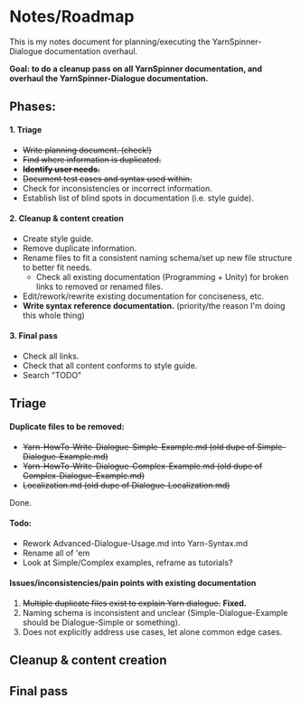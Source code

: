 # Notes/Roadmap

This is my notes document for planning/executing the YarnSpinner-Dialogue documentation overhaul.

**Goal: to do a cleanup pass on all YarnSpinner documentation, and overhaul the YarnSpinner-Dialogue documentation.**

## Phases:

#### 1. Triage

* ~~Write planning document. (check!)~~
* ~~Find where information is duplicated.~~
* ~~**Identify user needs.**~~
* ~~Document test cases and syntax used within.~~
* Check for inconsistencies or incorrect information.
* Establish list of blind spots in documentation (i.e. style guide).

#### 2. Cleanup & content creation

* Create style guide.
* Remove duplicate information.
* Rename files to fit a consistent naming schema/set up new file structure to better fit needs.
    * Check all existing documentation (Programming + Unity) for broken links to removed or renamed files.
* Edit/rework/rewrite existing documentation for conciseness, etc.
* **Write syntax reference documentation.** (priority/the reason I'm doing this whole thing)

#### 3. Final pass

* Check all links.
* Check that all content conforms to style guide.
* Search "TODO"

## Triage

#### Duplicate files to be removed:

* ~~Yarn-HowTo-Write-Dialogue-Simple-Example.md (old dupe of Simple-Dialogue-Example.md)~~
* ~~Yarn-HowTo-Write-Dialogue-Complex-Example.md (old dupe of Complex-Dialogue-Example.md)~~
* ~~Localization.md (old dupe of Dialogue-Localization.md)~~

Done.

#### Todo:

* Rework Advanced-Dialogue-Usage.md into Yarn-Syntax.md
* Rename all of 'em
* Look at Simple/Complex examples, reframe as tutorials?

#### Issues/inconsistencies/pain points with existing documentation

1. ~~Multiple duplicate files exist to explain Yarn dialogue.~~ **Fixed.**
2. Naming schema is inconsistent and unclear (Simple-Dialogue-Example should be Dialogue-Simple or something).
3. Does not explicitly address use cases, let alone common edge cases.




## Cleanup & content creation

## Final pass